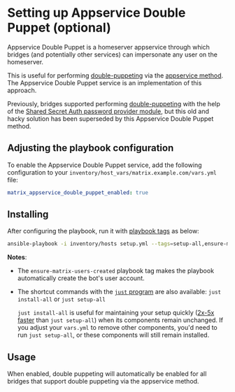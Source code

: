 # Setting up Appservice Double Puppet (optional)

Appservice Double Puppet is a homeserver appservice through which bridges (and potentially other services) can impersonate any user on the homeserver.

This is useful for performing [double-puppeting](https://docs.mau.fi/bridges/general/double-puppeting.html) via the [appservice method](https://docs.mau.fi/bridges/general/double-puppeting.html#appservice-method-new). The Appservice Double Puppet service is an implementation of this approach.

Previously, bridges supported performing [double-puppeting](https://docs.mau.fi/bridges/general/double-puppeting.html) with the help of the [Shared Secret Auth password provider module](./configuring-playbook-shared-secret-auth.md), but this old and hacky solution has been superseded by this Appservice Double Puppet method.

## Adjusting the playbook configuration

To enable the Appservice Double Puppet service, add the following configuration to your `inventory/host_vars/matrix.example.com/vars.yml` file:

```yaml
matrix_appservice_double_puppet_enabled: true
```

## Installing

After configuring the playbook, run it with [playbook tags](playbook-tags.md) as below:

<!-- NOTE: let this conservative command run (instead of install-all) to make it clear that failure of the command means something is clearly broken. -->
```sh
ansible-playbook -i inventory/hosts setup.yml --tags=setup-all,ensure-matrix-users-created,start
```

**Notes**:

- The `ensure-matrix-users-created` playbook tag makes the playbook automatically create the bot's user account.

- The shortcut commands with the [`just` program](just.md) are also available: `just install-all` or `just setup-all`

  `just install-all` is useful for maintaining your setup quickly ([2x-5x faster](../CHANGELOG.md#2x-5x-performance-improvements-in-playbook-runtime) than `just setup-all`) when its components remain unchanged. If you adjust your `vars.yml` to remove other components, you'd need to run `just setup-all`, or these components will still remain installed.

## Usage

When enabled, double puppeting will automatically be enabled for all bridges that support double puppeting via the appservice method.
